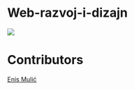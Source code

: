 # Web-razvoj-i-dizajn

[<img src="https://discordapp.com/api/guilds/440055845552914433/widget.png" align="center">](https://discord.gg/MFzeztS)


# Contributors

[Enis Mulić](https://github.com/PancakeAlchemist)  